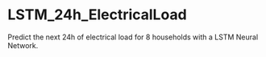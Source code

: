 # LSTM_24h_ElectricalLoad
Predict the next 24h of electrical load for 8 households with a LSTM Neural Network.
